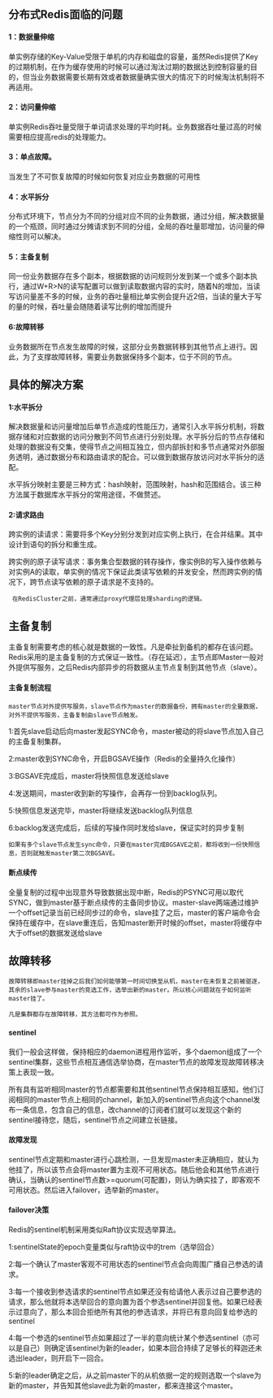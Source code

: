 ## 分布式Redis面临的问题
#### 1：数据量伸缩
单实例存储的Key-Value受限于单机的内存和磁盘的容量，虽然Redis提供了Key的过期机制，在作为缓存使用的时候可以通过淘汰过期的数据达到控制容量的目的，但当业务数据需要长期有效或者数据量确实很大的情况下的时候淘汰机制将不再适用。

#### 2：访问量伸缩
单实例Redis吞吐量受限于单词请求处理的平均时耗。业务数据吞吐量过高的时候需要相应提高redis的处理能力。

#### 3：单点故障。

当发生了不可恢复故障的时候如何恢复对应业务数据的可用性

#### 4：水平拆分
 分布式环境下，节点分为不同的分组对应不同的业务数据，通过分组，解决数据量的一个瓶颈，同时通过分摊请求到不同的分组，全局的吞吐量耶增加，访问量的伸缩性则可以解决。
 
#### 5：主备复制


同一份业务数据存在多个副本，根据数据的访问规则分发到某一个或多个副本执行，通过W+R>N的读写配置可以做到读取数据内容的实时，随着N的增加，当读写访问量差不多的时候，业务的吞吐量相比单实例会提升近2倍，当读的量大于写的量的时候，吞吐量会随随着读写比例的增加而提升

#### 6:故障转移

业务数据所在节点发生故障的时候，这部分业务数据转移到其他节点上进行。因此，为了支撑故障转移，需要业务数据保持多个副本，位于不同的节点。

## 具体的解决方案

#### 1:水平拆分
 解决数据量和访问量增加后单节点造成的性能压力，通常引入水平拆分机制，将数据存储和对应数据的访问分散到不同节点进行分别处理。水平拆分后的节点存储和处理的数据没有交集，使得节点之间相互独立，但内部拆封和多节点通常对外部服务透明，通过数据分布和路由请求的配合。可以做到数据存放访问对水平拆分的适配。
 
 
 水平拆分映射主要是三种方式：hash映射，范围映射，hash和范围结合。该三种方法属于数据库水平拆分的常用途径，不做赘述。
#### 2:请求路由
 跨实例的读请求：需要将多个Key分别分发到对应实例上执行，在合并结果。其中设计到语句的拆分和重生成。
 
 跨实例的原子读写请求：事务集合型数据的转存操作，像实例B的写入操作依赖与对实例A的读取，单实例的情况下保证此类读写依赖的并发安全，然而跨实例的情况下，跨节点读写依赖的原子请求是不支持的。
 
     在RedisCluster之前，通常通过proxy代理层处理sharding的逻辑。
    
## 主备复制

主备复制需要考虑的核心就是数据的一致性。凡是牵扯到备机的都存在该问题。Redis采用的是主备复制的方式保证一致性。（存在延迟），主节点即Master一般对外提供写服务，之后Redis内部异步的将数据从主节点复制到其他节点（slave）。

#### 主备复制流程
    
    master节点对外提供写服务，slave节点作为master的数据备份，拥有master的全量数据，对外不提供写服务，主备复制由slave节点触发。
1:首先slave启动后向master发起SYNC命令，master被动的将slave节点加入自己的主备复制集群。

2:master收到SYNC命令，开启BGSAVE操作（Redis的全量持久化操作）

3:BGSAVE完成后，master将快照信息发送给slave

4:发送期间，master收到新的写操作，会再存一份到backlog队列。

5:快照信息发送完毕，master将继续发送backlog队列信息

6:backlog发送完成后，后续的写操作同时发给slave，保证实时的异步复制

    如果有多个slave节点发生sync命令，只要在master完成BGSAVE之前，都将收到一份快照信息，否则就触发master第二次BGSAVE。
    
#### 断点续传

   全量复制的过程中出现意外导致数据出现中断，Redis的PSYNC可用以取代SYNC，做到master基于断点续传的主备同步协议。master-slave两端通过维护一个offset记录当前已经同步过的命令，slave挂了之后，master的客户端命令会保持在缓存中，在slave重连后，告知master断开时候的offset，master将缓存中大于offset的数据发送给slave
   
## 故障转移
   
   
 
    故障转移即master挂掉之后我们如何能够第一时间切换至从机，master在未恢复之前被驱逐，其余的slave参与master的竞选工作，选举出新的master。所以核心问题就在于如何监听master挂了。
    
    凡是集群都存在故障转移，其方法都可作为参照。
    
#### sentinel
我们一般会这样做，保持相应的daemon进程用作监听，多个daemon组成了一个sentinel集群，这些节点相互通信选举协商，在master节点的故障发现故障转移决策上表现一致。

   所有具有监听相同master的节点都需要和其他sentinel节点保持相互感知，他们订阅相同的master节点上相同的channel，新加入的sentinel节点向这个channel发布一条信息，包含自己的信息，改channel的订阅者们就可以发现这个新的sentinel接待您，随后，sentinel节点之间建立长链接。
   
#### 故障发现

sentinel节点定期和master进行心跳检测，一旦发现master未正确相应，就认为他挂了，所以该节点会将master置为主观不可用状态。随后他会和其他节点进行确认，当确认的sentinel节点数>=quorum(可配置)，则认为确实挂了，即客观不可用状态。然后进入failover，选举新的master。

#### failover决策

Redis的sentinel机制采用类似Raft协议实现选举算法。

1:sentinelState的epoch变量类似与raft协议中的trem（选举回合）

2:每一个确认了master客观不可用状态的sentinel节点会向周围广播自己参选的请求。

3:每一个接收到参选请求的sentinel节点如果还没有给请他人表示过自己要参选的请求，那么他就将本选举回合的意向置为首个参选sentinel并回复他。如果已经表示过意向了，那么本回合拒绝所有其他的参选请求，并将已有意向回复给参选的sentinel

4:每一个参选的sentinel节点如果超过了一半的意向统计某个参选sentinel（亦可以是自己）则确定该sentinel为新的leader，如果本回合持续了足够长的释迦还未选出leader，则开启下一回合。

5:新的leader确定之后，从之前master下的从机依据一定的规则选取一个slave为新的master，并告知其他slave此为新的master，都来连接这个master。
